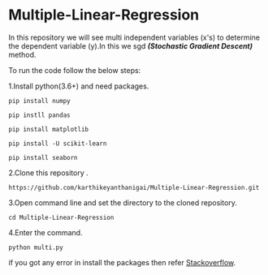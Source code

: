 # Multiple-Linear-Regression
In this repository we will see multi independent variables (x's) to determine the dependent variable (y).In this we sgd
***(Stochastic Gradient Descent)*** method.


To run the code follow the below steps:

1.Install python(3.6+) and need packages.
```
pip install numpy
```
```
pip instll pandas
```
```
pip install matplotlib
```
```
pip install -U scikit-learn
```
```
pip install seaborn
```

2.Clone this repository .
```
https://github.com/karthikeyanthanigai/Multiple-Linear-Regression.git
```
3.Open command line and set the directory to the cloned repository.
```
cd Multiple-Linear-Regression
```
4.Enter the command.
```
python multi.py
```

if you got any error in install the packages then refer [Stackoverflow](https://www.stackoverflow.com).




